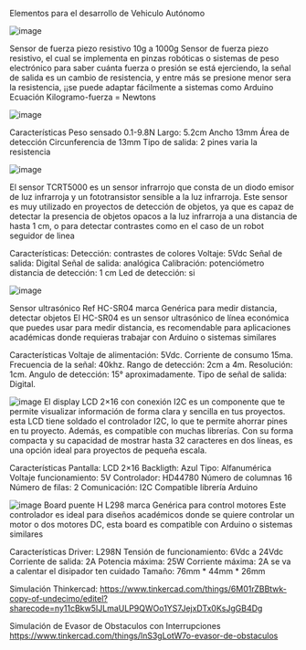Elementos para el desarrollo de Vehiculo Autónomo


![image](https://github.com/Ing-CarlosNova/Auto-guiado/assets/15624468/efd5039a-c48c-4896-9af5-6b82946d3841)



Sensor de fuerza piezo resistivo 10g a 1000g
Sensor de fuerza piezo resistivo, el cual se implementa en pinzas robóticas o sistemas de peso electrónico para saber cuánta fuerza o presión se está ejerciendo, la señal de salida es un cambio de resistencia, y entre más se presione menor sera la resistencia, ¡¡se puede adaptar fácilmente a sistemas como Arduino
Ecuación
Kilogramo-fuerza =   Newtons


![image](https://github.com/Ing-CarlosNova/Auto-guiado/assets/15624468/b36bd8e3-9248-4864-84f9-a4323b23c449)



Características
Peso sensado 0.1-9.8N
Largo: 5.2cm
Ancho 13mm
Área de detección Circunferencia de 13mm
Tipo de salida: 2 pines varia la resistencia


![image](https://github.com/Ing-CarlosNova/Auto-guiado/assets/15624468/a5ba482b-14e9-4565-baa9-1d1e6e488139)




El sensor TCRT5000 es un sensor infrarrojo que consta de un diodo emisor de luz infrarroja y un fototransistor sensible a la luz infrarroja. Este sensor es muy utilizado en proyectos de detección de objetos, ya que es capaz de detectar la presencia de objetos opacos a la luz infrarroja a una distancia de hasta 1 cm, o para detectar contrastes como en el caso de un robot seguidor de linea

Características:
Detección: contrastes de colores
Voltaje: 5Vdc
Señal de salida: Digital
Señal de salida: analógica
Calibración: potenciómetro
distancia de detección: 1 cm
Led de detección: si



![image](https://github.com/Ing-CarlosNova/Auto-guiado/assets/15624468/a7222e71-2189-41ed-9008-de423fe9b7aa)




Sensor ultrasónico Ref HC-SR04 marca Genérica para medir distancia, detectar objetos
El HC-SR04 es un sensor ultrasónico de línea económica que puedes usar para medir distancia, es recomendable para aplicaciones académicas donde requieras trabajar con Arduino o sistemas similares

Características
Voltaje de alimentación: 5Vdc.
Corriente de consumo 15ma.
Frecuencia de la señal: 40khz.
Rango de detección: 2cm a 4m.
Resolución: 1cm.
Angulo de detección: 15° aproximadamente.
Tipo de señal de salida: Digital.

![image](https://github.com/Ing-CarlosNova/Auto-guiado/assets/15624468/e407cd07-edbe-4b31-b4c2-a5a48212efe3)
El display LCD 2×16 con conexión I2C es un componente que te permite visualizar información de forma clara y sencilla en tus proyectos. esta LCD tiene soldado el controlador I2C, lo que te permite ahorrar pines en tu proyecto. Además, es compatible con muchas librerías. Con su forma compacta y su capacidad de mostrar hasta 32 caracteres en dos líneas, es una opción ideal para proyectos de pequeña escala.

Características
Pantalla: LCD 2×16
Backligth: Azul
Tipo: Alfanumérica
Voltaje funcionamiento: 5V
Controlador: HD44780
Número de columnas 16
Número de filas: 2
Comunicación: I2C
Compatible librería Arduino

![image](https://github.com/Ing-CarlosNova/Auto-guiado/assets/15624468/53fa1538-5e54-4a9d-8de0-1a665658aa3e)
Board puente H L298 marca Genérica para control motores
Este controlador es ideal para diseños académicos donde se quiere controlar un motor o dos motores DC, esta board es compatible con Arduino o sistemas similares

Características
Driver: L298N
Tensión de funcionamiento: 6Vdc a 24Vdc
Corriente de salida: 2A
Potencia máxima: 25W
Corriente máxima: 2A se va a calentar el disipador ten cuidado
Tamaño: 76mm * 44mm * 26mm







Simulación Thinkercad:
https://www.tinkercad.com/things/6M01rZBBtwk-copy-of-undecimo/editel?sharecode=ny11cBkw5IJLmaULP9QWOo1YS7JejxDTx0KsJgGB4Dg

Simulación de Evasor de Obstaculos con Interrupciones
https://www.tinkercad.com/things/lnS3gLotW7o-evasor-de-obstaculos
